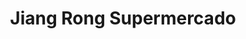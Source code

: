---
title: "Jiang Rong Supermercado"
url: /buenos-aires/jiang-rong-supermercado/
shop: supermercado
---